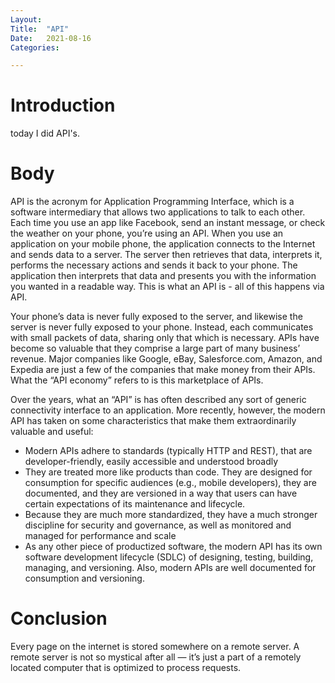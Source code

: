 ```yaml
---
Layout:
Title:	"API"
Date:	2021-08-16
Categories:

---
```


# Introduction

today I did API's.

# Body

API is the acronym for Application Programming Interface, which is a software intermediary that allows two applications to talk to each other. Each time you use an app like Facebook, send an instant message, or check the weather on your phone, you’re using an API.
When you use an application on your mobile phone, the application connects to the Internet and sends data to a server. 
The server then retrieves that data, interprets it, performs the necessary actions and sends it back to your phone. 
The application then interprets that data and presents you with the information you wanted in a readable way. This is what an API is - all of this happens via API.

Your phone’s data is never fully exposed to the server, and likewise the server is never fully exposed to your phone. 
Instead, each communicates with small packets of data, sharing only that which is necessary.
APIs have become so valuable that they comprise a large part of many business’ revenue. 
Major companies like Google, eBay, Salesforce.com, Amazon, and Expedia are just a few of the companies that make money from their APIs. 
What the “API economy” refers to is this marketplace of APIs.

Over the years, what an “API” is has often described any sort of generic connectivity interface to an application. More recently, however, the modern API has taken on some characteristics that make them extraordinarily valuable and useful:

* Modern APIs adhere to standards (typically HTTP and REST), that are developer-friendly, easily accessible and understood broadly
* They are treated more like products than code. They are designed for consumption for specific audiences (e.g., mobile developers), they are documented, and they are versioned in a way that users can have certain expectations of its maintenance and lifecycle.
* Because they are much more standardized, they have a much stronger discipline for security and governance, as well as monitored and managed for performance and scale
* As any other piece of productized software, the modern API has its own software development lifecycle (SDLC) of designing, testing, building, managing, and versioning.  Also, modern APIs are well documented for consumption and versioning.

# Conclusion 

Every page on the internet is stored somewhere on a remote server. A remote server is not so mystical after all — it’s just a part of a remotely located computer that is optimized to process requests.